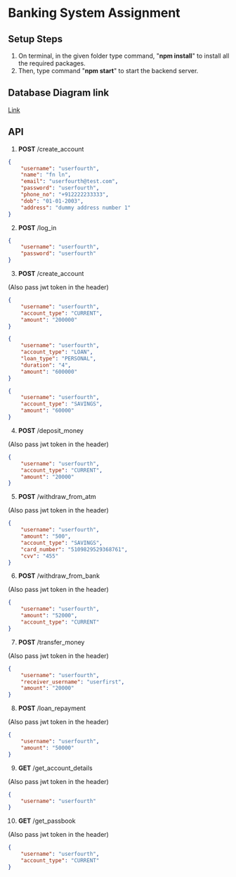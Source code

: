 # Banking System Assignment


## Setup Steps

1. On terminal, in the given folder type command, "**npm install**" to install all the required packages.
2. Then, type command "**npm start**" to start the backend server.



## Database Diagram link

[Link](https://drive.google.com/file/d/1ROqd12j08kMC93AeJysqNIdRfQVToLDU/view?usp=sharing)



## API

1. **POST** /create_account

```json
{
    "username": "userfourth",
    "name": "fn ln",
    "email": "userfourth@test.com",
    "password": "userfourth",
    "phone_no": "+912222233333",
    "dob": "01-01-2003",
    "address": "dummy address number 1"
}
```

2. **POST** /log_in

```json
{
    "username": "userfourth",
    "password": "userfourth"
}
```

3. **POST** /create_account

(Also pass jwt token in the header)

```json
{
    "username": "userfourth",
    "account_type": "CURRENT",
    "amount": "200000"
}
```
```json
{
    "username": "userfourth",
    "account_type": "LOAN",
    "loan_type": "PERSONAL",
    "duration": "4",
    "amount": "600000"
}
```
```json
{
    "username": "userfourth",
    "account_type": "SAVINGS",
    "amount": "60000"
}
```


4. **POST** /deposit_money

(Also pass jwt token in the header)

```json
{
    "username": "userfourth",
    "account_type": "CURRENT",
    "amount": "20000"
}
```

5. **POST** /withdraw_from_atm

(Also pass jwt token in the header)

```json
{
    "username": "userfourth",
    "amount": "500",
    "account_type": "SAVINGS",
    "card_number": "5109829529368761",
    "cvv": "455"
}
```

6. **POST** /withdraw_from_bank

(Also pass jwt token in the header)

```json
{
    "username": "userfourth",
    "amount": "52000",
    "account_type": "CURRENT"
}
```

7. **POST** /transfer_money

(Also pass jwt token in the header)

```json
{
    "username": "userfourth",
    "receiver_username": "userfirst",
    "amount": "20000"
}
```


8. **POST** /loan_repayment

(Also pass jwt token in the header)

```json
{
    "username": "userfourth",
    "amount": "50000"
}
```

9. **GET** /get_account_details

(Also pass jwt token in the header)

```json
{
    "username": "userfourth"
}
```

10. **GET** /get_passbook

(Also pass jwt token in the header)

```json
{
    "username": "userfourth",
    "account_type": "CURRENT"
}
```




